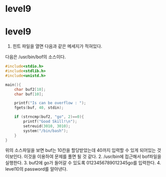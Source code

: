level9
===
level9
===
1. 힌트 파일을 열면 다음과 같은 메세지가 적혀있다.

다음은 /usr/bin/bof의 소스이다.
```c
#include<stdio.h>
#include<stdlib.h>
#include<unistd.h>

main(){
    char buf2[10];
    char buf[10];

    printf("Is can be overflow : ");
    fgets(buf, 40, stdin);

    if (strncmp(buf2, "go", 2)==0){
        printf("Good Skill!\n");
        setreuid(3010, 3010);
        system("/bin/bash");
    }
}
```
위의 소스파일을 보면 buf는 10칸을 할당받았는데 40까지 입력할 수 있게 되어있는 것이보인다. 이것을 이용하여 문제를 풀면 될 것 같다. 
2. /usr/bin에 접근해서 bof파일을 실행한다.
3. buf2에 go가 들어갈 수 있도록 0123456789012345go를 입력한다.
4. level10의 password를 알아낸다.

